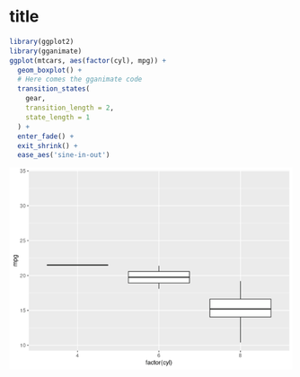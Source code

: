 
# title

``` r
library(ggplot2)
library(gganimate)
ggplot(mtcars, aes(factor(cyl), mpg)) + 
  geom_boxplot() + 
  # Here comes the gganimate code
  transition_states(
    gear,
    transition_length = 2,
    state_length = 1
  ) +
  enter_fade() + 
  exit_shrink() +
  ease_aes('sine-in-out')
```

![](prueba_files/figure-gfm/unnamed-chunk-1-1.gif)<!-- -->
